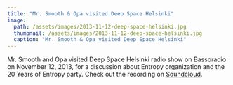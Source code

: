 ```yaml
---
title: "Mr. Smooth & Opa visited Deep Space Helsinki"
image:
  path: /assets/images/2013-11-12-deep-space-helsinki.jpg
  thumbnail: /assets/images/2013-11-12-deep-space-helsinki.jpg
  caption: "Mr. Smooth & Opa visited Deep Space Helsinki"
---
```


Mr. Smooth and Opa visited Deep Space Helsinki radio show on Bassoradio on November 12, 2013, for a discussion about Entropy organization and the 20 Years of Entropy party.
Check out the recording on [Soundcloud](https://soundcloud.com/deep-space-helsinki/deep-space-helsinki-12th).
